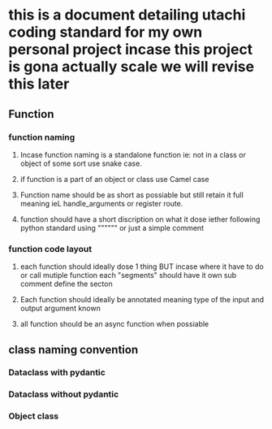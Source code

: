 # this is a document detailing utachi coding standard for my own personal project incase this project is gona actually scale we will revise this later

## Function

### function naming 
1. Incase function naming is a standalone function ie: not in a class or object of some sort use snake case.

2. if function is a part of an object or class use Camel case

3. Function name should be as short as possiable but still retain it full meaning ieL handle_arguments or register route. 

4. function should have a short discription on what it dose iether following python standard using """""" or just a simple comment

### function code layout
1. each function should ideally dose 1 thing BUT incase where it have to do or call mutiple function each "segments" should have it own sub comment define the secton

2. Each function should ideally be annotated meaning type of the input and output argument known

3. all function should be an async function when possiable 

## class naming convention

### Dataclass with pydantic


### Dataclass without pydantic

### Object class
